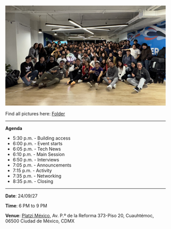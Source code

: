 ![image](../GitTogether%20CDMX%202024-09-27/assets/General240927.jpeg)

Find all pictures here: [Folder](https://stdntpartners-my.sharepoint.com/:f:/g/personal/manuel_ortiz_studentambassadors_com/EmKRgS4WmbVNn-dWsScKrYQBsvOutoakPW4ECRzwvu1y1g?e=adKxAY)

-----------

**Agenda**

- 5:30 p.m. - Building access
- 6:00 p.m. - Event starts
- 6:05 p.m. - Tech News
- 6:10 p.m. - Main Session
- 6:50 p.m. - Interviews
- 7:05 p.m. - Announcements
- 7:15 p.m. - Activity
- 7:35 p.m. - Networking
- 8:35 p.m. - Closing

-----------

**Date**: 24/09/27

**Time**: 6 PM to 9 PM 

**Venue**: [Platzi México](https://maps.app.goo.gl/8AxDg6wCKLrgP5Vi7), Av. P.º de la Reforma 373-Piso 20, Cuauhtémoc, 06500 Ciudad de México, CDMX
